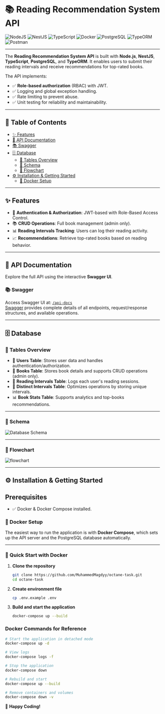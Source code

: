 # 📚 Reading Recommendation System API

![NodeJS](https://img.shields.io/badge/Node.js-6DA55F?logo=node.js&logoColor=white)
![NestJS](https://img.shields.io/badge/NestJS-%23E0234E.svg?logo=nestjs&logoColor=white)
![TypeScript](https://img.shields.io/badge/TypeScript-3178C6?logo=typescript&logoColor=fff)
![Docker](https://img.shields.io/badge/Docker-2496ED?logo=docker&logoColor=fff)
![PostgreSQL](https://img.shields.io/badge/PostgreSQL-336791?logo=postgresql&logoColor=fff)
![TypeORM](https://img.shields.io/badge/TypeORM-2D3748?logo=typeorm&logoColor=white)
![Postman](https://img.shields.io/badge/Postman-FF6C37?logo=postman&logoColor=white)

---

The **Reading Recommendation System API** is built with **Node.js**, **NestJS**, **TypeScript**, **PostgreSQL**, and **TypeORM**. It enables users to submit their reading intervals and receive recommendations for top-rated books.

The API implements:

- ✅ **Role-based authorization** (RBAC) with JWT.
- ✅ Logging and global exception handling.
- ✅ Rate limiting to prevent abuse.
- ✅ Unit testing for reliability and maintainability.

---

## 📑 Table of Contents

- [✨ Features](#-features)
- [📖 API Documentation](#-api-documentation)
- [📚 Swagger](#-swagger)
- [🗄️ Database](#️-database)
  - [📌 Tables Overview](#-tables-overview)
  - [📌 Schema](#-schema)
  - [📌 Flowchart](#-flowchart)
- [⚙️ Installation & Getting Started](#️-installation-getting-started)
  - [🐳 Docker Setup](#-docker-setup)

---

## ✨ Features

- 🔐 **Authentication & Authorization**: JWT-based with Role-Based Access Control.
- 📚 **CRUD Operations**: Full book management (admin only).
- 📊 **Reading Intervals Tracking**: Users can log their reading activity.
- 📈 **Recommendations**: Retrieve top-rated books based on reading behavior.

---

## 📖 API Documentation

Explore the full API using the interactive **Swagger UI**.

### 📚 Swagger

Access Swagger UI at: [`/api-docs`](http://localhost:3000/api-docs)  
[Swagger](https://swagger.io/) provides complete details of all endpoints, request/response structures, and available operations.

---

## 🗄️ Database

### 📌 Tables Overview

- 👤 **Users Table**: Stores user data and handles authentication/authorization.
- 📘 **Books Table**: Stores book details and supports CRUD operations (admin only).
- 📏 **Reading Intervals Table**: Logs each user's reading sessions.
- 🔢 **Distinct Intervals Table**: Optimizes operations by storing unique intervals.
- 📊 **Book Stats Table**: Supports analytics and top-books recommendations.

---

### 📌 Schema

![Database Schema](https://github.com/user-attachments/assets/8cabaf7c-f94e-4457-a063-978dc95ac642)

---

### 📌 Flowchart

![flowchart](https://github.com/user-attachments/assets/351cb385-a011-4d37-b8b6-bb180a1e1a27)

---

## ⚙️ Installation & Getting Started

## Prerequisites
- ✅ Docker & Docker Compose installed.

### 🐳 Docker Setup

The easiest way to run the application is with **Docker Compose**, which sets up the API server and the PostgreSQL database automatically.

---

### 🚀 Quick Start with Docker

1. **Clone the repository**

   ```bash
   git clone https://github.com/MuhammedMagdyy/octane-task.git
   cd octane-task
   ```

2. **Create environment file**

   ```bash
   cp .env.example .env
   ```

3. **Build and start the application**

   ```bash
   docker-compose up --build
   ```

### Docker Commands for Reference

```bash
# Start the application in detached mode
docker-compose up -d

# View logs
docker-compose logs -f

# Stop the application
docker-compose down

# Rebuild and start
docker-compose up --build

# Remove containers and volumes
docker-compose down -v

```

🚀 **Happy Coding!**
